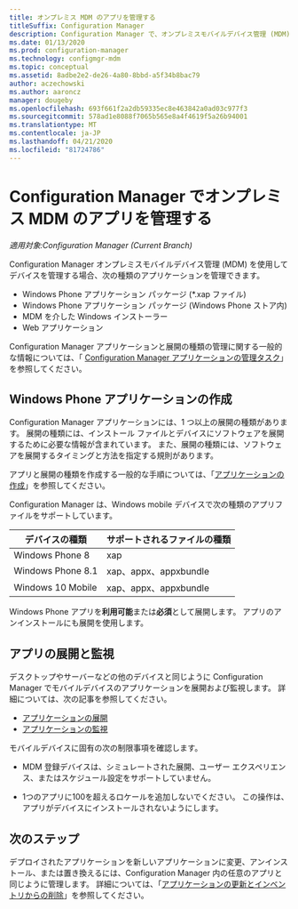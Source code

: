 ```yaml
---
title: オンプレミス MDM のアプリを管理する
titleSuffix: Configuration Manager
description: Configuration Manager で、オンプレミスモバイルデバイス管理 (MDM) 用のアプリケーションを管理します。
ms.date: 01/13/2020
ms.prod: configuration-manager
ms.technology: configmgr-mdm
ms.topic: conceptual
ms.assetid: 8adbe2e2-de26-4a80-8bbd-a5f34b8bac79
author: aczechowski
ms.author: aaroncz
manager: dougeby
ms.openlocfilehash: 693f661f2a2db59335ec8e463842a0ad03c977f3
ms.sourcegitcommit: 578ad1e8088f7065b565e8a4f4619f5a26b94001
ms.translationtype: MT
ms.contentlocale: ja-JP
ms.lasthandoff: 04/21/2020
ms.locfileid: "81724786"
---
```

# <a name="manage-apps-for-on-premises-mdm-in-configuration-manager"></a>Configuration Manager でオンプレミス MDM のアプリを管理する

*適用対象:Configuration Manager (Current Branch)*

Configuration Manager オンプレミスモバイルデバイス管理 (MDM) を使用してデバイスを管理する場合、次の種類のアプリケーションを管理できます。

- Windows Phone アプリケーション パッケージ (*.xap ファイル)
- Windows Phone アプリケーション パッケージ (Windows Phone ストア内)
- MDM を介した Windows インストーラー
- Web アプリケーション

Configuration Manager アプリケーションと展開の種類の管理に関する一般的な情報については、「 [Configuration Manager アプリケーションの管理タスク](../../apps/deploy-use/management-tasks-applications.md)」を参照してください。

## <a name="create-windows-phone-application"></a><a name="bkmk_winphone"></a>Windows Phone アプリケーションの作成

Configuration Manager アプリケーションには、1 つ以上の展開の種類があります。 展開の種類には、インストール ファイルとデバイスにソフトウェアを展開するために必要な情報が含まれています。 また、展開の種類には、ソフトウェアを展開するタイミングと方法を指定する規則があります。

アプリと展開の種類を作成する一般的な手順については、「[アプリケーションの作成](../../apps/deploy-use/create-applications.md#bkmk_create)」を参照してください。

Configuration Manager は、Windows mobile デバイスで次の種類のアプリファイルをサポートしています。

|デバイスの種類|サポートされるファイルの種類|
|-----------------|---------------------|
|Windows Phone 8|xap|
|Windows Phone 8.1|xap、appx、appxbundle|
|Windows 10 Mobile|xap、appx、appxbundle|

Windows Phone アプリを**利用可能**または**必須**として展開します。 アプリのアンインストールにも展開を使用します。

## <a name="deploy-and-monitor-apps"></a>アプリの展開と監視

デスクトップやサーバーなどの他のデバイスと同じように Configuration Manager でモバイルデバイスのアプリケーションを展開および監視します。 詳細については、次の記事を参照してください。

- [アプリケーションの展開](../../apps/deploy-use/deploy-applications.md)
- [アプリケーションの監視](../../apps/deploy-use/monitor-applications-from-the-console.md)

モバイルデバイスに固有の次の制限事項を確認します。

- MDM 登録デバイスは、シミュレートされた展開、ユーザー エクスペリエンス、またはスケジュール設定をサポートしていません。

- 1つのアプリに100を超えるロケールを追加しないでください。 この操作は、アプリがデバイスにインストールされないようにします。

## <a name="next-step"></a>次のステップ

デプロイされたアプリケーションを新しいアプリケーションに変更、アンインストール、または置き換えるには、Configuration Manager 内の任意のアプリと同じように管理します。 詳細については、「[アプリケーションの更新とインベントリからの削除](../../apps/deploy-use/update-and-retire-applications.md)」を参照してください。
